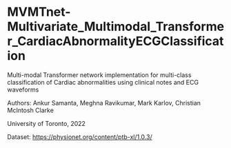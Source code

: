 # MVMTnet-Multivariate_Multimodal_Transformer_CardiacAbnormalityECGClassification
Multi-modal Transformer network implementation for multi-class classification of Cardiac abnormalities using clinical notes and ECG waveforms

Authors: Ankur Samanta, Meghna Ravikumar, Mark Karlov, Christian McIntosh Clarke

University of Toronto, 2022

Dataset: https://physionet.org/content/ptb-xl/1.0.3/
